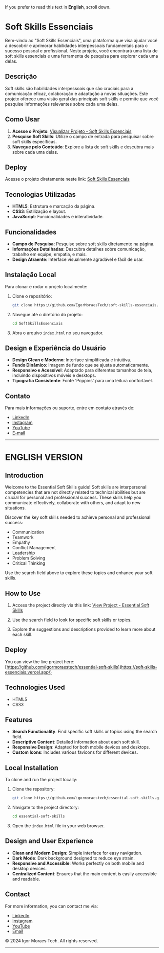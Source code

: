 If you prefer to read this text in **English**, scroll down.

# Soft Skills Essenciais

Bem-vindo ao "Soft Skills Essenciais", uma plataforma que visa ajudar você a descobrir e aprimorar habilidades interpessoais fundamentais para o sucesso pessoal e profissional. Neste projeto, você encontrará uma lista de soft skills essenciais e uma ferramenta de pesquisa para explorar cada uma delas.

## Descrição

Soft skills são habilidades interpessoais que são cruciais para a comunicação eficaz, colaboração e adaptação a novas situações. Este projeto oferece uma visão geral das principais soft skills e permite que você pesquise informações relevantes sobre cada uma delas.

## Como Usar

1. **Acesse o Projeto**: [Visualizar Projeto - Soft Skills Essenciais](https://soft-skills-essenciais.vercel.app/)
2. **Pesquise Soft Skills**: Utilize o campo de entrada para pesquisar sobre soft skills específicas.
3. **Navegue pelo Conteúdo**: Explore a lista de soft skills e descubra mais sobre cada uma delas.

## Deploy

Acesse o projeto diretamente neste link: [Soft Skills Essenciais](https://soft-skills-essenciais.vercel.app/)

## Tecnologias Utilizadas

- **HTML5**: Estrutura e marcação da página.
- **CSS3**: Estilização e layout.
- **JavaScript**: Funcionalidades e interatividade.

## Funcionalidades

- **Campo de Pesquisa**: Pesquise sobre soft skills diretamente na página.
- **Informações Detalhadas**: Descubra detalhes sobre comunicação, trabalho em equipe, empatia, e mais.
- **Design Atraente**: Interface visualmente agradável e fácil de usar.

## Instalação Local

Para clonar e rodar o projeto localmente:

1. Clone o repositório:
   ```bash
   git clone https://github.com/IgorMoraesTech/soft-skills-essenciais.git
   ```
2. Navegue até o diretório do projeto:
   ```bash
   cd SoftSkillsEssenciais
   ```
3. Abra o arquivo `index.html` no seu navegador.

## Design e Experiência do Usuário

- **Design Clean e Moderno**: Interface simplificada e intuitiva.
- **Fundo Dinâmico**: Imagem de fundo que se ajusta automaticamente.
- **Responsivo e Acessível**: Adaptado para diferentes tamanhos de tela, incluindo dispositivos móveis e desktops.
- **Tipografia Consistente**: Fonte 'Poppins' para uma leitura confortável.

## Contato

Para mais informações ou suporte, entre em contato através de:

- [LinkedIn](https://www.linkedin.com/in/igormoraestech/)
- [Instagram](https://instagram.com/igormoraestech)
- [YouTube](https://www.youtube.com/@IgorMoraesTech)
- [E-mail](mailto:igormoraestech@gmail.com)

---

# ENGLISH VERSION

## Introduction

Welcome to the Essential Soft Skills guide! Soft skills are interpersonal competencies that are not directly related to technical abilities but are crucial for personal and professional success. These skills help you communicate effectively, collaborate with others, and adapt to new situations.

Discover the key soft skills needed to achieve personal and professional success:
- Communication
- Teamwork
- Empathy
- Conflict Management
- Leadership
- Problem Solving
- Critical Thinking

Use the search field above to explore these topics and enhance your soft skills.

## How to Use

1. Access the project directly via this link:
   [View Project - Essential Soft Skills](https://soft-skills-essenciais.vercel.app/)

2. Use the search field to look for specific soft skills or topics.

3. Explore the suggestions and descriptions provided to learn more about each skill.

## Deploy

You can view the live project here:
[https://github.com/igormoraestech/essential-soft-skills](https://soft-skills-essenciais.vercel.app/)

## Technologies Used

- HTML5
- CSS3

## Features

- **Search Functionality**: Find specific soft skills or topics using the search field.
- **Descriptive Content**: Detailed information about each soft skill.
- **Responsive Design**: Adapted for both mobile devices and desktops.
- **Custom Icons**: Includes various favicons for different devices.

## Local Installation

To clone and run the project locally:

1. Clone the repository:
   ```bash
   git clone https://github.com/igormoraestech/essential-soft-skills.git
   ```

2. Navigate to the project directory:
   ```bash
   cd essential-soft-skills
   ```

3. Open the `index.html` file in your web browser.

## Design and User Experience

- **Clean and Modern Design**: Simple interface for easy navigation.
- **Dark Mode**: Dark background designed to reduce eye strain.
- **Responsive and Accessible**: Works perfectly on both mobile and desktop devices.
- **Centralized Content**: Ensures that the main content is easily accessible and readable.

## Contact

For more information, you can contact me via:

- [LinkedIn](https://www.linkedin.com/in/igormoraestech/)
- [Instagram](https://instagram.com/igormoraestech)
- [YouTube](https://www.youtube.com/@IgorMoraesTech)
- [Email](mailto:igormoraestech@gmail.com)

&copy; 2024 Igor Moraes Tech. All rights reserved.

---

